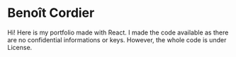 # Benoît Cordier

Hi! Here is my portfolio made with React.
I made the code available as there are no confidential informations or keys.
However, the whole code is under License.

